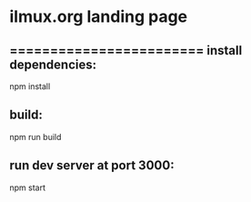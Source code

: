 # ilmux.org landing page
========================
install dependencies:
---------------------
npm install

build:
------
npm run build

run dev server at port 3000:
----------------------------
npm start